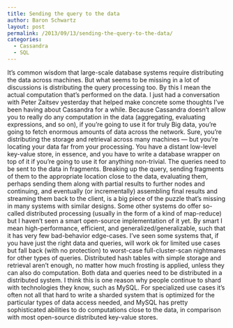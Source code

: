 ```yaml
---
title: Sending the query to the data
author: Baron Schwartz
layout: post
permalink: /2013/09/13/sending-the-query-to-the-data/
categories:
  - Cassandra
  - SQL
---
```

It&#8217;s common wisdom that large-scale database systems require distributing the data across machines. But what seems to be missing in a lot of discussions is distributing the query processing too. By this I mean the actual computation that&#8217;s performed on the data. 
I just had a conversation with Peter Zaitsev yesterday that helped make concrete some thoughts I&#8217;ve been having about Cassandra for a while. Because Cassandra doesn&#8217;t allow you to really do any computation in the data (aggregating, evaluating expressions, and so on), if you&#8217;re going to use it for truly Big data, you&#8217;re going to fetch enormous amounts of data across the network. Sure, you&#8217;re distributing the storage and retrieval across many machines &#8212; but you&#8217;re locating your data far from your processing. You have a distant low-level key-value store, in essence, and you have to write a database wrapper on top of it if you&#8217;re going to use it for anything non-trivial. 
The queries need to be sent to the data in fragments. Breaking up the query, sending fragments of them to the appropriate location close to the data, evaluating them, perhaps sending them along with partial results to further nodes and continuing, and eventually (or incrementally) assembling final results and streaming them back to the client, is a big piece of the puzzle that&#8217;s missing in many systems with similar designs. Some other systems do offer so-called distributed processing (usually in the form of a kind of map-reduce) but I haven&#8217;t seen a smart open-source implementation of it yet. By smart I mean high-performance, efficient, and generalized/generalizable, such that it has very few bad-behavior edge-cases. I&#8217;ve seen some systems that, if you have just the right data and queries, will work ok for limited use cases but fall back (with no protection) to worst-case full-cluster-scan nightmares for other types of queries. 
Distributed hash tables with simple storage and retrieval aren&#8217;t enough, no matter how much frosting is applied, unless they can also do computation. Both data and queries need to be distributed in a distributed system. I think this is one reason why people continue to shard with technologies they know, such as MySQL. For specialized use cases it&#8217;s often not all that hard to write a sharded system that is optimized for the particular types of data access needed, and MySQL has pretty sophisticated abilities to do computations close to the data, in comparison with most open-source distributed key-value stores.